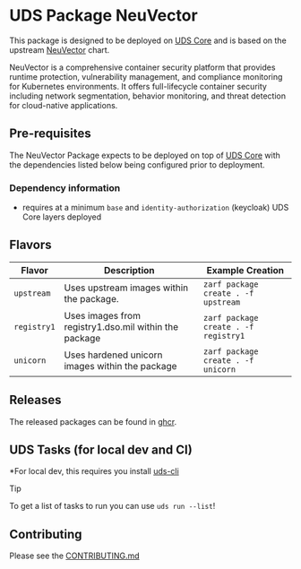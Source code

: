 # UDS Package NeuVector

This package is designed to be deployed on [UDS Core](https://github.com/defenseunicorns/uds-core) and is based on the upstream [NeuVector](https://neuvector.github.io/neuvector-helm/) chart.

NeuVector is a comprehensive container security platform that provides runtime protection, vulnerability management, and compliance monitoring for Kubernetes environments. It offers full-lifecycle container security including network segmentation, behavior monitoring, and threat detection for cloud-native applications.

## Pre-requisites

The NeuVector Package expects to be deployed on top of [UDS Core](https://github.com/defenseunicorns/uds-core) with the dependencies listed below being configured prior to deployment.

### Dependency information

- requires at a minimum `base` and `identity-authorization` (keycloak) UDS Core layers deployed

## Flavors

| Flavor | Description | Example Creation |
| ------ | ----------- | ---------------- |
| `upstream` | Uses upstream images within the package. | `zarf package create . -f upstream` |
| `registry1` | Uses images from registry1.dso.mil within the package | `zarf package create . -f registry1` |
| `unicorn` | Uses hardened unicorn images within the package | `zarf package create . -f unicorn` |

## Releases

The released packages can be found in [ghcr](https://github.com/uds-packages/neuvector/pkgs/container/neuvector).

## UDS Tasks (for local dev and CI)

*For local dev, this requires you install [uds-cli](https://github.com/defenseunicorns/uds-cli?tab=readme-ov-file#install)

> [!TIP]
> To get a list of tasks to run you can use `uds run --list`!

## Contributing

Please see the [CONTRIBUTING.md](./CONTRIBUTING.md)
